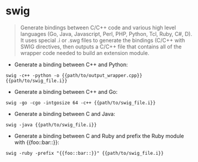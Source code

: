 # swig

> Generate bindings between C/C++ code and various high level languages (Go, Java, Javascript, Perl, PHP, Python, Tcl, Ruby, C#, D).
> It uses special .i or .swg files to generate the bindings (C/C++ with SWIG directives, then outputs a C/C++ file that contains all of the wrapper code needed to build an extension module.

- Generate a binding between C++ and Python:

`swig -c++ -python -o {{path/to/output_wrapper.cpp}} {{path/to/swig_file.i}}`

- Generate a binding between C++ and Go:

`swig -go -cgo -intgosize 64 -c++ {{path/to/swig_file.i}}`

- Generate a binding between C and Java:

`swig -java {{path/to/swig_file.i}}`

- Generate a binding between C and Ruby and prefix the Ruby module with {{foo::bar::}}:

`swig -ruby -prefix "{{foo::bar::}}" {{path/to/swig_file.i}}`
